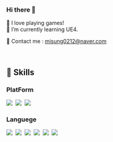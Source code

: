 ### Hi there 👋

<p>💖 I love playing games!
  <br>
🌱 I’m currently learning UE4.

💬 Contact me : misung0212@naver.com</p>

<br>

<h2>🔨 Skills </h2>
<h3>PlatForm</h3>
<img src="https://img.shields.io/badge/UnrealEngine-0E1128?style=flat-square&logo=UnrealEngine%2B%2B&logoColor=white"/></a>&nbsp 
<img src="https://img.shields.io/badge/AndroidStudio-3DDC84?style=flat-square&logo=AndroidStudio%2B%2B&logoColor=white"/></a>&nbsp
<img src="https://img.shields.io/badge/EclipseIDE-2C2255?style=flat-square&logo=EclipseIDE%2B%2B&logoColor=white"/></a>&nbsp 

<br>  
<h3>Languege</h3>
<img src="https://img.shields.io/badge/C++-00599C?style=flat-square&logo=C%2B%2B&logoColor=white"/></a>&nbsp 
<img src="https://img.shields.io/badge/C-A8B9CC?style=flat-square&logo=C&logoColor=black"/></a>&nbsp  
<img src="https://img.shields.io/badge/JAVA-007396?style=flat-square&logo=Java&logoColor=white"/></a>&nbsp 
<img src="https://img.shields.io/badge/HTML5-E34F26?style=flat-square&logo=HTML5&logoColor=white"/></a>&nbsp 
<img src="https://img.shields.io/badge/CSS3-1572B6?style=flat-square&logo=CSS3&logoColor=white"/></a>&nbsp 
<img src="https://img.shields.io/badge/JavaScript-F7DF1E?style=flat-square&logo=JavaScript&logoColor=black"/></a>&nbsp 




<!--
**MisungKims/MisungKims** is a ✨ _special_ ✨ repository because its `README.md` (this file) appears on your GitHub profile.

Here are some ideas to get you started:

- 🔭 I’m currently working on ...
- 🌱 I’m currently learning ...
- 👯 I’m looking to collaborate on ...
- 🤔 I’m looking for help with ...
- 💬 Ask me about ...
- 📫 How to reach me: ...
- 😄 Pronouns: ...
- ⚡ Fun fact: ...
-->
